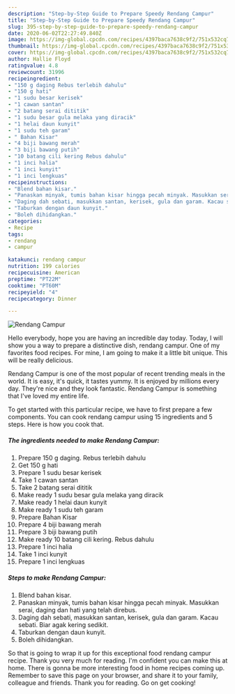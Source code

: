 ```yaml
---
description: "Step-by-Step Guide to Prepare Speedy Rendang Campur"
title: "Step-by-Step Guide to Prepare Speedy Rendang Campur"
slug: 395-step-by-step-guide-to-prepare-speedy-rendang-campur
date: 2020-06-02T22:27:49.840Z
image: https://img-global.cpcdn.com/recipes/4397baca7638c9f2/751x532cq70/rendang-campur-resipi-foto-utama.jpg
thumbnail: https://img-global.cpcdn.com/recipes/4397baca7638c9f2/751x532cq70/rendang-campur-resipi-foto-utama.jpg
cover: https://img-global.cpcdn.com/recipes/4397baca7638c9f2/751x532cq70/rendang-campur-resipi-foto-utama.jpg
author: Hallie Floyd
ratingvalue: 4.8
reviewcount: 31996
recipeingredient:
- "150 g daging Rebus terlebih dahulu"
- "150 g hati"
- "1 sudu besar kerisek"
- "1 cawan santan"
- "2 batang serai dititik"
- "1 sudu besar gula melaka yang diracik"
- "1 helai daun kunyit"
- "1 sudu teh garam"
- " Bahan Kisar"
- "4 biji bawang merah"
- "3 biji bawang putih"
- "10 batang cili kering Rebus dahulu"
- "1 inci halia"
- "1 inci kunyit"
- "1 inci lengkuas"
recipeinstructions:
- "Blend bahan kisar."
- "Panaskan minyak, tumis bahan kisar hingga pecah minyak. Masukkan serai, daging dan hati yang telah direbus."
- "Daging dah sebati, masukkan santan, kerisek, gula dan garam. Kacau sebati. Biar agak kering sedikit."
- "Taburkan dengan daun kunyit."
- "Boleh dihidangkan."
categories:
- Recipe
tags:
- rendang
- campur

katakunci: rendang campur 
nutrition: 199 calories
recipecuisine: American
preptime: "PT22M"
cooktime: "PT60M"
recipeyield: "4"
recipecategory: Dinner

---
```



![Rendang Campur](https://img-global.cpcdn.com/recipes/4397baca7638c9f2/751x532cq70/rendang-campur-resipi-foto-utama.jpg)

Hello everybody, hope you are having an incredible day today. Today, I will show you a way to prepare a distinctive dish, rendang campur. One of my favorites food recipes. For mine, I am going to make it a little bit unique. This will be really delicious.



Rendang Campur is one of the most popular of recent trending meals in the world. It is easy, it's quick, it tastes yummy. It is enjoyed by millions every day. They're nice and they look fantastic. Rendang Campur is something that I've loved my entire life.


To get started with this particular recipe, we have to first prepare a few components. You can cook rendang campur using 15 ingredients and 5 steps. Here is how you cook that.

<!--inarticleads1-->

##### The ingredients needed to make Rendang Campur:

1. Prepare 150 g daging. Rebus terlebih dahulu
1. Get 150 g hati
1. Prepare 1 sudu besar kerisek
1. Take 1 cawan santan
1. Take 2 batang serai dititik
1. Make ready 1 sudu besar gula melaka yang diracik
1. Make ready 1 helai daun kunyit
1. Make ready 1 sudu teh garam
1. Prepare  Bahan Kisar
1. Prepare 4 biji bawang merah
1. Prepare 3 biji bawang putih
1. Make ready 10 batang cili kering. Rebus dahulu
1. Prepare 1 inci halia
1. Take 1 inci kunyit
1. Prepare 1 inci lengkuas




<!--inarticleads2-->

##### Steps to make Rendang Campur:

1. Blend bahan kisar.
1. Panaskan minyak, tumis bahan kisar hingga pecah minyak. Masukkan serai, daging dan hati yang telah direbus.
1. Daging dah sebati, masukkan santan, kerisek, gula dan garam. Kacau sebati. Biar agak kering sedikit.
1. Taburkan dengan daun kunyit.
1. Boleh dihidangkan.




So that is going to wrap it up for this exceptional food rendang campur recipe. Thank you very much for reading. I'm confident you can make this at home. There is gonna be more interesting food in home recipes coming up. Remember to save this page on your browser, and share it to your family, colleague and friends. Thank you for reading. Go on get cooking!
